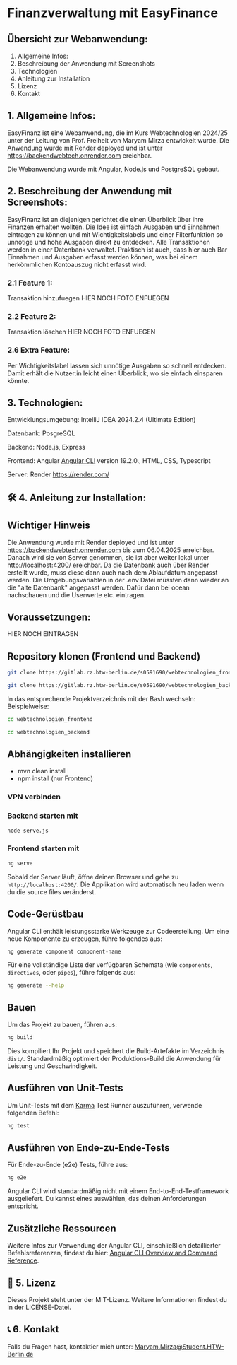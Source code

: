# Finanzverwaltung mit EasyFinance

## Übersicht zur Webanwendung:
1. Allgemeine Infos:
2. Beschreibung der Anwendung mit Screenshots
3. Technologien
4. Anleitung zur Installation
5. Lizenz
6. Kontakt

## 1. Allgemeine Infos:
EasyFinanz ist eine Webanwendung,
die im Kurs Webtechnologien 2024/25
unter der Leitung von Prof. Freiheit
von Maryam Mirza entwickelt wurde.
Die Anwendung wurde mit Render deployed und ist unter https://backendwebtech.onrender.com
ereichbar.

Die Webanwendung wurde mit Angular, Node.js und PostgreSQL gebaut.

## 2. Beschreibung der Anwendung mit Screenshots:

EasyFinanz ist an diejenigen gerichtet die einen Überblick über ihre Finanzen erhalten wollten.
Die Idee ist einfach Ausgaben und Einnahmen eintragen zu können und mit Wichtigkeitslabels
und einer Filterfunktion so unnötige und hohe Ausgaben direkt zu entdecken.
Alle Transaktionen werden in einer Datenbank verwaltet.
Praktisch ist auch, dass hier auch Bar Einnahmen und Ausgaben erfasst werden können, was
bei einem herkömmlichen Kontoauszug nicht erfasst wird.

### 2.1 Feature 1: 
Transaktion hinzufuegen
HIER NOCH FOTO ENFUEGEN

### 2.2 Feature 2:
Transaktion löschen
HIER NOCH FOTO ENFUEGEN

### 2.6 Extra Feature:
Per Wichtigkeitslabel lassen sich unnötige Ausgaben so schnell entdecken.
Damit erhält die Nutzer:in leicht einen Überblick, wo sie einfach einsparen könnte.

## 3. Technologien:

Entwicklungsumgebung: IntelliJ IDEA 2024.2.4 (Ultimate Edition)

Datenbank: PosgreSQL

Backend: Node.js, Express

Frontend: Angular [Angular CLI](https://github.com/angular/angular-cli) version 19.2.0.,
HTML, CSS, Typescript

Server: Render https://render.com/

## 🛠️ 4. Anleitung zur Installation:

## Wichtiger Hinweis
Die Anwendung wurde mit Render deployed und ist unter https://backendwebtech.onrender.com
bis zum 06.04.2025 erreichbar. Danach wird sie von Server genommen, sie ist aber weiter lokal unter http://localhost:4200/ ereichbar.
Da die Datenbank auch über Render erstellt wurde, muss diese dann auch nach dem Ablaufdatum angepasst werden.
Die Umgebungsvariablen in der .env Datei müssten dann wieder an die "alte Datenbank" angepasst werden.
Dafür dann bei ocean nachschauen und die Userwerte etc. eintragen.


## Voraussetzungen:
HIER NOCH EINTRAGEN

## Repository klonen (Frontend und Backend)

```bash
git clone https://gitlab.rz.htw-berlin.de/s0591690/webtechnologien_frontend.git
```
```bash
git clone https://gitlab.rz.htw-berlin.de/s0591690/webtechnologien_backend.git
```

In das entsprechende Projektverzeichnis mit der Bash wechseln:
Beispielweise:
```bash
cd webtechnologien_frontend
```
```bash
cd webtechnologien_backend
```

## Abhängigkeiten installieren
*  mvn clean install
*  npm install (nur Frontend)

### VPN verbinden

### Backend starten mit
```bash
node serve.js
```

### Frontend starten mit
```bash
ng serve
```
Sobald der Server läuft, öffne deinen Browser und gehe zu `http://localhost:4200/`. 
Die Applikation wird automatisch neu laden wenn du die source files veränderst.


## Code-Gerüstbau
Angular CLI enthält leistungsstarke Werkzeuge zur Codeerstellung. Um eine neue Komponente zu erzeugen, führe folgendes aus:
```bash
ng generate component component-name
```

Für eine vollständige Liste der verfügbaren Schemata (wie `components`, `directives`, oder `pipes`), führe folgends aus:

```bash
ng generate --help
```

## Bauen

Um das Projekt zu bauen, führen aus:

```bash
ng build
```

Dies kompiliert Ihr Projekt und speichert die Build-Artefakte im Verzeichnis `dist/`. 
Standardmäßig optimiert der Produktions-Build die Anwendung für Leistung und Geschwindigkeit.

##  Ausführen von Unit-Tests
Um Unit-Tests mit dem [Karma](https://karma-runner.github.io) Test Runner auszuführen, verwende folgenden Befehl:

```bash
ng test
```

## Ausführen von Ende-zu-Ende-Tests
Für Ende-zu-Ende (e2e) Tests, führe aus:

```bash
ng e2e
```

Angular CLI wird standardmäßig nicht mit einem End-to-End-Testframework ausgeliefert. Du kannst eines auswählen, das deinen Anforderungen entspricht.
## Zusätzliche Ressourcen

Weitere Infos zur Verwendung der Angular CLI, einschließlich detaillierter Befehlsreferenzen, findest du hier: [Angular CLI Overview and Command Reference](https://angular.dev/tools/cli).


## 📝 5. Lizenz
Dieses Projekt steht unter der MIT-Lizenz. Weitere Informationen findest du in der LICENSE-Datei.

## 📞 6. Kontakt
Falls du Fragen hast, kontaktier mich unter:
Maryam.Mirza@Student.HTW-Berlin.de
